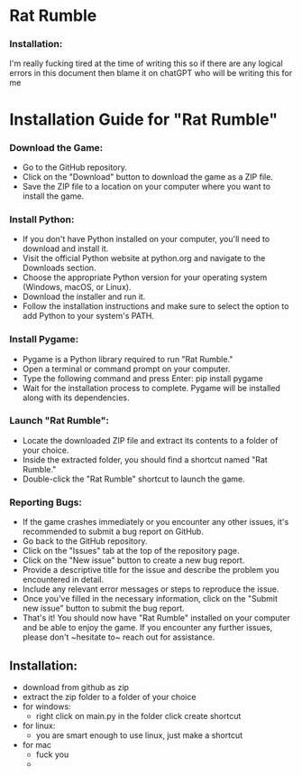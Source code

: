# Rat Rumble 

### Installation:

I'm really fucking tired at the time of writing this so if there are any logical errors in this document then blame it on chatGPT who will be writing this for me

# Installation Guide for "Rat Rumble"
### Download the Game:

- Go to the GitHub repository.
- Click on the "Download" button to download the game as a ZIP file.
- Save the ZIP file to a location on your computer where you want to install the game.

### Install Python:

- If you don't have Python installed on your computer, you'll need to download and install it.
- Visit the official Python website at python.org and navigate to the Downloads section.
- Choose the appropriate Python version for your operating system (Windows, macOS, or Linux).
- Download the installer and run it.
- Follow the installation instructions and make sure to select the option to add Python to your system's PATH.

### Install Pygame:

- Pygame is a Python library required to run "Rat Rumble."
- Open a terminal or command prompt on your computer.
- Type the following command and press Enter: pip install pygame
- Wait for the installation process to complete. Pygame will be installed along with its dependencies.

### Launch "Rat Rumble":

- Locate the downloaded ZIP file and extract its contents to a folder of your choice.
- Inside the extracted folder, you should find a shortcut named "Rat Rumble."
- Double-click the "Rat Rumble" shortcut to launch the game.

### Reporting Bugs:

- If the game crashes immediately or you encounter any other issues, it's recommended to submit a bug report on GitHub.
- Go back to the GitHub repository.
- Click on the "Issues" tab at the top of the repository page.
- Click on the "New issue" button to create a new bug report.
- Provide a descriptive title for the issue and describe the problem you encountered in detail.
- Include any relevant error messages or steps to reproduce the issue.
- Once you've filled in the necessary information, click on the "Submit new issue" button to submit the bug report.
- That's it! You should now have "Rat Rumble" installed on your computer and be able to enjoy the game. If you encounter any further issues, please don't ~hesitate to~ reach out for assistance.

## Installation:

- download from github as zip
- extract the zip folder to a folder of your choice
- for windows:
    - right click on main.py in the folder click create shortcut
- for linux:
    - you are smart enough to use linux, just make a shortcut
- for mac
    - fuck you
    -